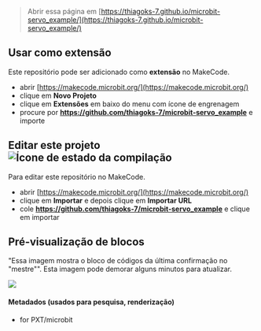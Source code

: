 
> Abrir essa página em [https://thiagoks-7.github.io/microbit-servo_example/](https://thiagoks-7.github.io/microbit-servo_example/)

## Usar como extensão

Este repositório pode ser adicionado como **extensão** no MakeCode.

* abrir [https://makecode.microbit.org/](https://makecode.microbit.org/)
* clique em **Novo Projeto**
* clique em **Extensões** em baixo do menu com ícone de engrenagem
* procure por **https://github.com/thiagoks-7/microbit-servo_example** e importe

## Editar este projeto ![Ícone de estado da compilação](https://github.com/thiagoks-7/microbit-servo_example/workflows/MakeCode/badge.svg)

Para editar este repositório no MakeCode.

* abrir [https://makecode.microbit.org/](https://makecode.microbit.org/)
* clique em **Importar** e depois clique em **Importar URL**
* cole **https://github.com/thiagoks-7/microbit-servo_example** e clique em importar

## Pré-visualização de blocos

"Essa imagem mostra o bloco de códigos da última confirmação no "mestre"".
Esta imagem pode demorar alguns minutos para atualizar.

<img src="https://user-images.githubusercontent.com/83460816/187026429-bb54e21c-dce0-4bb2-82ef-c86069a5987b.png" />

#### Metadados (usados para pesquisa, renderização)

* for PXT/microbit
<script src="https://makecode.com/gh-pages-embed.js"></script><script>makeCodeRender("{{ site.makecode.home_url }}", "{{ site.github.owner_name }}/{{ site.github.repository_name }}");</script>
